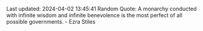 Last updated: 2024-04-02 13:45:41
Random Quote: A monarchy conducted with infinite wisdom and infinite benevolence is the most perfect of all possible governments. - Ezra Stiles